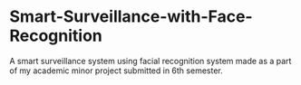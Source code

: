 # Smart-Surveillance-with-Face-Recognition
A smart surveillance system using facial recognition system made as a part of my academic minor project submitted in 6th semester.
